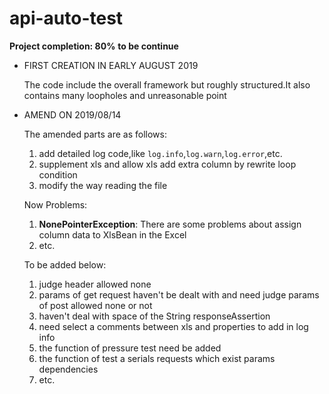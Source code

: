# api-auto-test
**Project completion: 80%**
**to be continue**
- FIRST CREATION IN EARLY AUGUST 2019
    
    The code include the overall framework but roughly structured.It also contains many loopholes and unreasonable point
    
- AMEND ON 2019/08/14

    The amended parts are as follows:
    1. add detailed log code,like `log.info`,`log.warn`,`log.error`,etc.
    2. supplement xls and allow xls add extra column by rewrite loop condition
    3. modify the way reading the file
    
    Now Problems:
    1. **NonePointerException**: There are some problems about assign column data to XlsBean in the Excel
    2. etc.
        
    To be added below:
    1. judge header allowed none
    2. params of get request haven't be dealt with and need judge params of post allowed none or not
    3. haven't deal with space of the String responseAssertion
    4. need select a comments between xls and properties to add in log info
    5. the function of pressure test need be added
    6. the function of test a serials requests which exist params dependencies
    7. etc.
